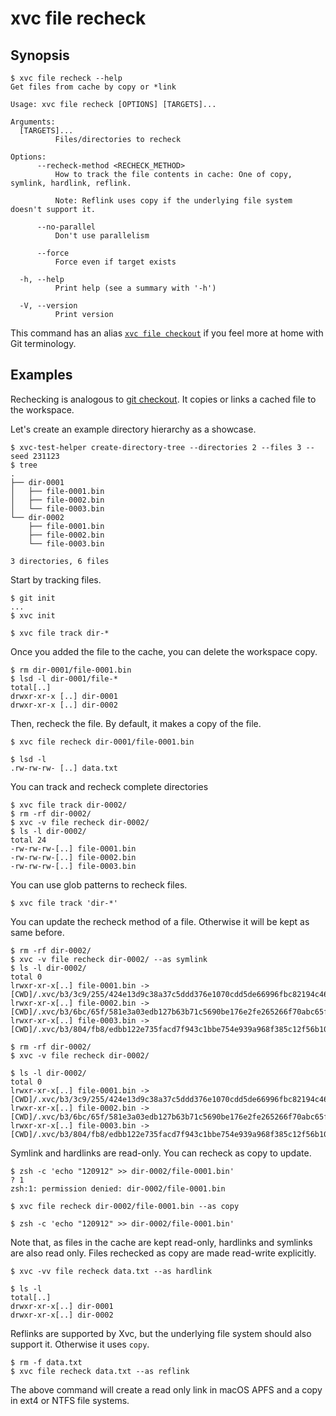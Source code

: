 # xvc file recheck

## Synopsis

```console
$ xvc file recheck --help
Get files from cache by copy or *link

Usage: xvc file recheck [OPTIONS] [TARGETS]...

Arguments:
  [TARGETS]...
          Files/directories to recheck

Options:
      --recheck-method <RECHECK_METHOD>
          How to track the file contents in cache: One of copy, symlink, hardlink, reflink.

          Note: Reflink uses copy if the underlying file system doesn't support it.

      --no-parallel
          Don't use parallelism

      --force
          Force even if target exists

  -h, --help
          Print help (see a summary with '-h')

  -V, --version
          Print version

```

This command has an alias [`xvc file checkout`](/ref/xvc-file-checkout.md) if you feel more at home with Git terminology.

## Examples

Rechecking is analogous to [git checkout](https://git-scm.com/docs/git-checkout).
It copies or links a cached file to the workspace.

Let's create an example directory hierarchy as a showcase.

```console
$ xvc-test-helper create-directory-tree --directories 2 --files 3 --seed 231123
$ tree
.
├── dir-0001
│   ├── file-0001.bin
│   ├── file-0002.bin
│   └── file-0003.bin
└── dir-0002
    ├── file-0001.bin
    ├── file-0002.bin
    └── file-0003.bin

3 directories, 6 files

```

Start by tracking files.

```console
$ git init
...
$ xvc init

$ xvc file track dir-*

```

Once you added the file to the cache, you can delete the workspace copy.

```console
$ rm dir-0001/file-0001.bin
$ lsd -l dir-0001/file-*
total[..]
drwxr-xr-x [..] dir-0001
drwxr-xr-x [..] dir-0002

```

Then, recheck the file. By default, it makes a copy of the file.

```console
$ xvc file recheck dir-0001/file-0001.bin

$ lsd -l
.rw-rw-rw- [..] data.txt

```

You can track and recheck complete directories

```console
$ xvc file track dir-0002/
$ rm -rf dir-0002/
$ xvc -v file recheck dir-0002/
$ ls -l dir-0002/
total 24
-rw-rw-rw-[..] file-0001.bin
-rw-rw-rw-[..] file-0002.bin
-rw-rw-rw-[..] file-0003.bin

```

You can use glob patterns to recheck files.

```console
$ xvc file track 'dir-*'
```

You can update the recheck method of a file. Otherwise it will be kept as same before.

```console
$ rm -rf dir-0002/
$ xvc -v file recheck dir-0002/ --as symlink
$ ls -l dir-0002/
total 0
lrwxr-xr-x[..] file-0001.bin -> [CWD]/.xvc/b3/3c9/255/424e13d9c38a37c5ddd376e1070cdd5de66996fbc82194c462f653856d/0.bin
lrwxr-xr-x[..] file-0002.bin -> [CWD]/.xvc/b3/6bc/65f/581e3a03edb127b63b71c5690be176e2fe265266f70abc65f72613f62e/0.bin
lrwxr-xr-x[..] file-0003.bin -> [CWD]/.xvc/b3/804/fb8/edbb122e735facd7f943c1bbe754e939a968f385c12f56b10411a4a015/0.bin

$ rm -rf dir-0002/
$ xvc -v file recheck dir-0002/

$ ls -l dir-0002/
total 0
lrwxr-xr-x[..] file-0001.bin -> [CWD]/.xvc/b3/3c9/255/424e13d9c38a37c5ddd376e1070cdd5de66996fbc82194c462f653856d/0.bin
lrwxr-xr-x[..] file-0002.bin -> [CWD]/.xvc/b3/6bc/65f/581e3a03edb127b63b71c5690be176e2fe265266f70abc65f72613f62e/0.bin
lrwxr-xr-x[..] file-0003.bin -> [CWD]/.xvc/b3/804/fb8/edbb122e735facd7f943c1bbe754e939a968f385c12f56b10411a4a015/0.bin

```

Symlink and hardlinks are read-only.
You can recheck as copy to update.

```console
$ zsh -c 'echo "120912" >> dir-0002/file-0001.bin'
? 1
zsh:1: permission denied: dir-0002/file-0001.bin

$ xvc file recheck dir-0002/file-0001.bin --as copy

$ zsh -c 'echo "120912" >> dir-0002/file-0001.bin'

```

Note that, as files in the cache are kept read-only, hardlinks and symlinks are also read only. Files rechecked as copy are made read-write explicitly.

```console
$ xvc -vv file recheck data.txt --as hardlink

$ ls -l
total[..]
drwxr-xr-x[..] dir-0001
drwxr-xr-x[..] dir-0002

```

Reflinks are supported by Xvc, but the underlying file system should also support it.
Otherwise it uses `copy`.

```console
$ rm -f data.txt
$ xvc file recheck data.txt --as reflink

```

The above command will create a read only link in macOS APFS and a copy in ext4 or NTFS file systems.

